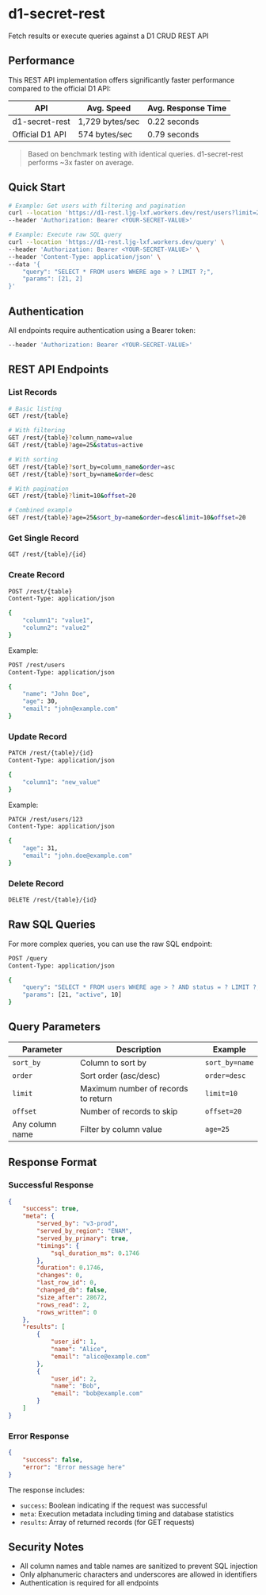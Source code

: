 # d1-secret-rest
Fetch results or execute queries against a D1 CRUD REST API

## Performance
This REST API implementation offers significantly faster performance compared to the official D1 API:

| API | Avg. Speed | Avg. Response Time |
|-----|------------|-------------------|
| d1-secret-rest | 1,729 bytes/sec | 0.22 seconds |
| Official D1 API | 574 bytes/sec | 0.79 seconds |

> Based on benchmark testing with identical queries. d1-secret-rest performs ~3x faster on average.

## Quick Start
```bash
# Example: Get users with filtering and pagination
curl --location 'https://d1-rest.ljg-lxf.workers.dev/rest/users?limit=2&age=25' \
--header 'Authorization: Bearer <YOUR-SECRET-VALUE>'

# Example: Execute raw SQL query
curl --location 'https://d1-rest.ljg-lxf.workers.dev/query' \
--header 'Authorization: Bearer <YOUR-SECRET-VALUE>' \
--header 'Content-Type: application/json' \
--data '{
    "query": "SELECT * FROM users WHERE age > ? LIMIT ?;",
    "params": [21, 2]
}'
```

## Authentication
All endpoints require authentication using a Bearer token:
```bash
--header 'Authorization: Bearer <YOUR-SECRET-VALUE>'
```

## REST API Endpoints

### List Records
```bash
# Basic listing
GET /rest/{table}

# With filtering
GET /rest/{table}?column_name=value
GET /rest/{table}?age=25&status=active

# With sorting
GET /rest/{table}?sort_by=column_name&order=asc
GET /rest/{table}?sort_by=name&order=desc

# With pagination
GET /rest/{table}?limit=10&offset=20

# Combined example
GET /rest/{table}?age=25&sort_by=name&order=desc&limit=10&offset=20
```

### Get Single Record
```bash
GET /rest/{table}/{id}
```

### Create Record
```bash
POST /rest/{table}
Content-Type: application/json

{
    "column1": "value1",
    "column2": "value2"
}
```

Example:
```bash
POST /rest/users
Content-Type: application/json

{
    "name": "John Doe",
    "age": 30,
    "email": "john@example.com"
}
```

### Update Record
```bash
PATCH /rest/{table}/{id}
Content-Type: application/json

{
    "column1": "new_value"
}
```

Example:
```bash
PATCH /rest/users/123
Content-Type: application/json

{
    "age": 31,
    "email": "john.doe@example.com"
}
```

### Delete Record
```bash
DELETE /rest/{table}/{id}
```

## Raw SQL Queries
For more complex queries, you can use the raw SQL endpoint:

```bash
POST /query
Content-Type: application/json

{
    "query": "SELECT * FROM users WHERE age > ? AND status = ? LIMIT ?;",
    "params": [21, "active", 10]
}
```

## Query Parameters

| Parameter | Description | Example |
|-----------|-------------|---------|
| `sort_by` | Column to sort by | `sort_by=name` |
| `order` | Sort order (asc/desc) | `order=desc` |
| `limit` | Maximum number of records to return | `limit=10` |
| `offset` | Number of records to skip | `offset=20` |
| Any column name | Filter by column value | `age=25` |

## Response Format

### Successful Response
```json
{
    "success": true,
    "meta": {
        "served_by": "v3-prod",
        "served_by_region": "ENAM",
        "served_by_primary": true,
        "timings": {
            "sql_duration_ms": 0.1746
        },
        "duration": 0.1746,
        "changes": 0,
        "last_row_id": 0,
        "changed_db": false,
        "size_after": 28672,
        "rows_read": 2,
        "rows_written": 0
    },
    "results": [
        {
            "user_id": 1,
            "name": "Alice",
            "email": "alice@example.com"
        },
        {
            "user_id": 2,
            "name": "Bob",
            "email": "bob@example.com"
        }
    ]
}
```

### Error Response
```json
{
    "success": false,
    "error": "Error message here"
}
```

The response includes:
- `success`: Boolean indicating if the request was successful
- `meta`: Execution metadata including timing and database statistics
- `results`: Array of returned records (for GET requests)

## Security Notes
- All column names and table names are sanitized to prevent SQL injection
- Only alphanumeric characters and underscores are allowed in identifiers
- Authentication is required for all endpoints